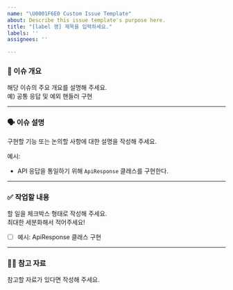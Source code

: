 ```yaml
---
name: "\U0001F6E0 Custom Issue Template"
about: Describe this issue template's purpose here.
title: "[label 명] 제목을 입력하세요."
labels: ''
assignees: ''

---
```


### 📌 이슈 개요
해당 이슈의 주요 개요를 설명해 주세요.  
예) 공통 응답 및 예외 핸들러 구현

---

### 🗣️ 이슈 설명
구현할 기능 또는 논의할 사항에 대한 설명을 작성해 주세요.  

예시:  
- API 응답을 통일하기 위해 `ApiResponse` 클래스를 구현한다.

---

### ✅ 작업할 내용
할 일을 체크박스 형태로 작성해 주세요.  
최대한 세분화해서 적어주세요!

- [ ]  예시:  ApiResponse 클래스 구현

---

### 🙋🏻 참고 자료
참고할 자료가 있다면 작성해 주세요.
